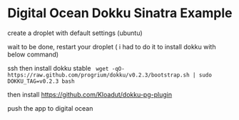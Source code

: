# Digital Ocean Dokku Sinatra Example

create a droplet with default settings (ubuntu)

wait to be done, restart your droplet ( i had to do it to install dokku with below command)

ssh then install dokku stable ` wget -qO- https://raw.github.com/progrium/dokku/v0.2.3/bootstrap.sh | sudo DOKKU_TAG=v0.2.3 bash`

then install https://github.com/Kloadut/dokku-pg-plugin

push the app to digital ocean

